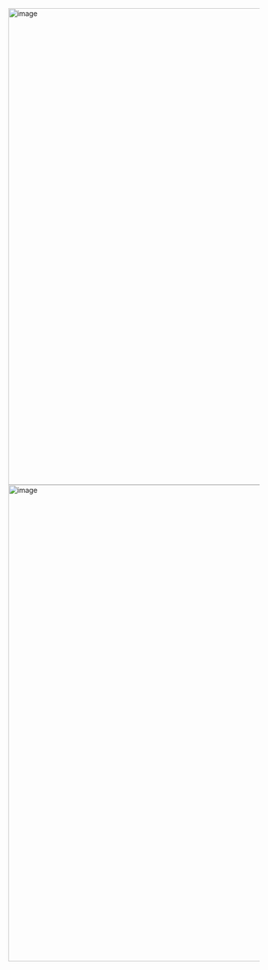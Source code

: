 <img width="1470" height="956" alt="image" src="https://github.com/user-attachments/assets/46df673c-3e36-4e4f-a223-540498edacc7" />

<img width="1470" height="956" alt="image" src="https://github.com/user-attachments/assets/114befea-bca2-48af-9fa4-1dbe650029b6" />

